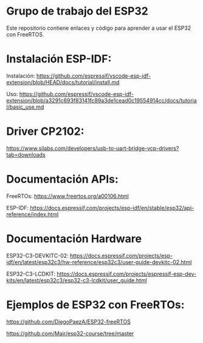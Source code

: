 # Grupo de trabajo del ESP32
Este repositorio contiene enlaces y código para aprender a usar el ESP32 con FreeRTOS.

# Instalación ESP-IDF:
Instalación: https://github.com/espressif/vscode-esp-idf-extension/blob/HEAD/docs/tutorial/install.md

Uso: https://github.com/espressif/vscode-esp-idf-extension/blob/a3291c693f83141fc89a3de1cead0c19554914cc/docs/tutorial/basic_use.md

# Driver CP2102:
https://www.silabs.com/developers/usb-to-uart-bridge-vcp-drivers?tab=downloads

# Documentación APIs:
FreeRTOs: https://www.freertos.org/a00106.html

ESP-IDF: https://docs.espressif.com/projects/esp-idf/en/stable/esp32/api-reference/index.html

# Documentación Hardware
ESP32-C3-DEVKITC-02: https://docs.espressif.com/projects/esp-idf/en/latest/esp32c3/hw-reference/esp32c3/user-guide-devkitc-02.html

ESP32-C3-LCDKIT: https://docs.espressif.com/projects/espressif-esp-dev-kits/en/latest/esp32c3/esp32-c3-lcdkit/user_guide.html

# Ejemplos de ESP32 con FreeRTOs:
https://github.com/DiegoPaezA/ESP32-freeRTOS

https://github.com/Mair/esp32-course/tree/master





